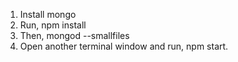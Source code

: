 1. Install mongo
2. Run, npm install
3. Then, mongod --smallfiles
4. Open another terminal window and run, npm start.
